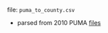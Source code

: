file: `puma_to_county.csv`
 - parsed from 2010 PUMA [files](https://www2.census.gov/geo/docs/reference/puma/)
